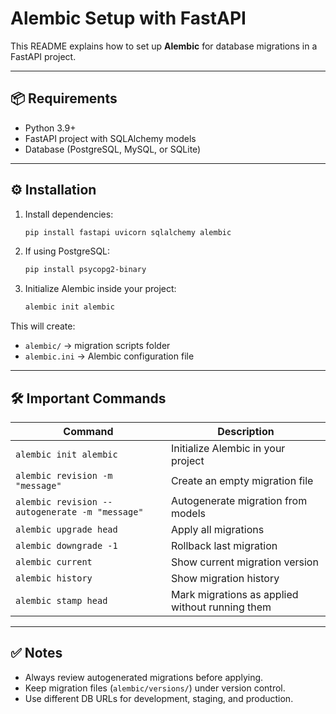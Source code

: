# Alembic Setup with FastAPI

This README explains how to set up **Alembic** for database migrations in a FastAPI project.

---

## 📦 Requirements
- Python 3.9+
- FastAPI project with SQLAlchemy models
- Database (PostgreSQL, MySQL, or SQLite)

---

## ⚙️ Installation

1. Install dependencies:
   ```bash
   pip install fastapi uvicorn sqlalchemy alembic
   ```

2. If using PostgreSQL:
   ```bash
   pip install psycopg2-binary
   ```

3. Initialize Alembic inside your project:
   ```bash
   alembic init alembic
   ```

This will create:
- `alembic/` → migration scripts folder  
- `alembic.ini` → Alembic configuration file  

---

## 🛠 Important Commands

| Command | Description |
|---------|-------------|
| `alembic init alembic` | Initialize Alembic in your project |
| `alembic revision -m "message"` | Create an empty migration file |
| `alembic revision --autogenerate -m "message"` | Autogenerate migration from models |
| `alembic upgrade head` | Apply all migrations |
| `alembic downgrade -1` | Rollback last migration |
| `alembic current` | Show current migration version |
| `alembic history` | Show migration history |
| `alembic stamp head` | Mark migrations as applied without running them |

---

## ✅ Notes
- Always review autogenerated migrations before applying.  
- Keep migration files (`alembic/versions/`) under version control.  
- Use different DB URLs for development, staging, and production.